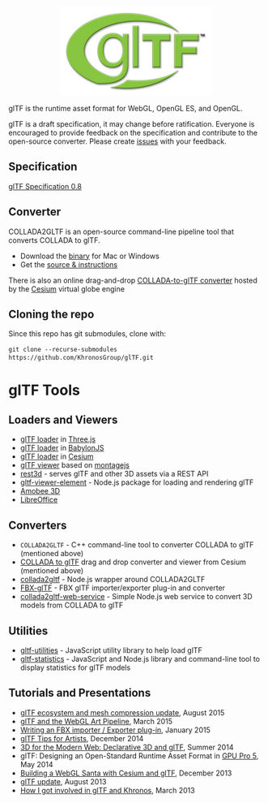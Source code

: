﻿<p align="center">
<img src="specification/figures/glTF_300.jpg" />
</p>

glTF is the runtime asset format for WebGL, OpenGL ES, and OpenGL.

glTF is a draft specification, it may change before ratification.  Everyone is encouraged to provide feedback on the specification and contribute to the open-source converter.  Please create [issues](https://github.com/KhronosGroup/glTF/issues) with your feedback.

## Specification  

[glTF Specification 0.8](https://github.com/KhronosGroup/glTF/blob/master/specification/README.md)

## Converter

COLLADA2GLTF is an open-source command-line pipeline tool that converts COLLADA to glTF.

* Download the [binary](https://github.com/KhronosGroup/glTF/wiki/Converter-builds) for Mac or Windows
* Get the [source & instructions](https://github.com/KhronosGroup/glTF/wiki/converter)

There is also an online drag-and-drop [COLLADA-to-glTF converter](http://cesiumjs.org/convertmodel.html) hosted by the [Cesium](http://cesiumjs.org/) virtual globe engine


## Cloning the repo

Since this repo has git submodules, clone with:

```
git clone --recurse-submodules https://github.com/KhronosGroup/glTF.git
```

# glTF Tools

## Loaders and Viewers

* [glTF loader](https://github.com/mrdoob/three.js/tree/master/examples/js/loaders/gltf) in [Three.js](http://threejs.org/)
* [glTF loader](https://github.com/BabylonJS/Babylon.js/tree/master/loaders/glTF) in [BabylonJS](http://babylonjs.com/)
* [glTF loader](http://cesiumjs.org/2014/03/03/Cesium-3D-Models-Tutorial/) in [Cesium](http://cesiumjs.org/)
* [glTF viewer](https://github.com/fabrobinet/glTF-webgl-viewer) based on [montagejs](https://github.com/montagejs/montage)
* [rest3d](https://github.com/amd/rest3d) - serves glTF and other 3D assets via a REST API
* [gltf-viewer-element](https://www.npmjs.com/package/gltf-viewer-element) - Node.js package for loading and rendering glTF
* [Amobee 3D](http://amobee3d.s3.amazonaws.com/ads/Amobee3D_AdList.html)
* [LibreOffice](http://zolnaitamas.blogspot.com/2014/08/3d-models-in-impress-libreoffice-43.html)

## Converters

* `COLLADA2GLTF` - C++ command-line tool to converter COLLADA to glTF (mentioned above)
* [COLLADA to glTF](http://cesiumjs.org/convertmodel.html) drag and drop converter and viewer from Cesium (mentioned above)
* [collada2gltf](https://www.npmjs.com/package/collada2gltf) - Node.js wrapper around COLLADA2GLTF
* [FBX-glTF](https://github.com/cyrillef/FBX-glTF) - FBX glTF importer/exporter plug-in and converter
* [collada2gltf-web-service](https://github.com/AnalyticalGraphicsInc/collada2gltf-web-service) - Simple Node.js web service to convert 3D models from COLLADA to glTF

## Utilities

* [gltf-utilities](https://github.com/AnalyticalGraphicsInc/gltf-utilities) - JavaScript utility library to help load glTF
* [gltf-statistics](https://github.com/AnalyticalGraphicsInc/gltf-statistics) - JavaScript and Node.js library and command-line tool to display statistics for glTF models

## Tutorials and Presentations

* [glTF ecosystem and mesh compression update](https://www.khronos.org/webgl/wiki_1_15/images/GlTF_Update_SIGGRAPH_Aug15.pdf), August 2015
* [glTF and the WebGL Art Pipeline](http://www.slideshare.net/auradeluxe/gltf-and-the-webgl-art-pipeline-march-2015), March 2015
* [Writing an FBX importer / Exporter plug-in](http://around-the-corner.typepad.com/adn/2015/01/writing-an-fbx-importer-exporter-plug-in.html), January 2015
* [glTF Tips for Artists](http://cesiumjs.org/2014/12/15/glTF-Tips-for-Artists/), December 2014
* [3D for the Modern Web: Declarative 3D and glTF](http://mason.gmu.edu/~bcoughl2/cs752/), Summer 2014
* glTF: Designing an Open-Standard Runtime Asset Format in [GPU Pro 5](http://gpupro.blogspot.com/), May 2014
* [Building a WebGL Santa with Cesium and glTF](http://cesiumjs.org/2013/12/23/Building-A-WebGL-Santa-with-Cesium-and-glTF/), December 2013
* [glTF update](http://www.slideshare.net/auradeluxe/gltf-update-with-tony-parisi), August 2013
* [How I got involved in glTF and Khronos](http://blog.virtualglobebook.com/2013/03/how-i-got-involved-in-gltf-and-khronos.html), March 2013
